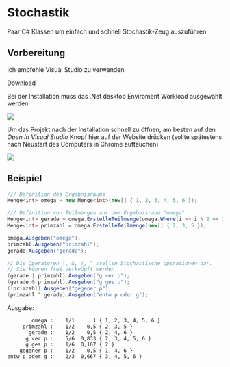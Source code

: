 ﻿# Stochastik

Paar C# Klassen um einfach und schnell Stochastik-Zeug auszuführen

## Vorbereitung

Ich empfehle Visual Studio zu verwenden

[Download](https://visualstudio.microsoft.com/de/vs/community/)

Bei der Installation muss das .Net desktop Enviroment Workload ausgewählt werden

![](https://docs.microsoft.com/de-de/visualstudio/get-started/csharp/media/vs-2022/dot-net-development-workload.png?view=vs-2022)

Um das Projekt nach der Installation schnell zu öffnen, am besten auf den *Open In Visual Studio* Knopf hier auf der Website drücken (sollte
spätestens nach Neustart des Computers in Chrome auftauchen)

![](https://i.imgur.com/mPdlPPW.png)

## Beispiel

```csharp
/// Definition des Ergebnisraums
Menge<int> omega = new Menge<int>(new[] { 1, 2, 3, 4, 5, 6 });

/// Definition von Teilmengen aus dem Ergebnisraum "omega"
Menge<int> gerade = omega.ErstelleTeilmenge(omega.Where(i => i % 2 == 0));
Menge<int> primzahl = omega.ErstelleTeilmenge(new[] { 2, 3, 5 });

omega.Ausgeben("omega");
primzahl.Ausgeben("primzahl");
gerade.Ausgeben("gerade");

// Die Operatoren |, &, !, ^ stellen Stochastische operationen dar.
// Sie können frei verknüpft werden
(gerade | primzahl).Ausgeben("g ver p");
(gerade & primzahl).Ausgeben("g ges p");
(!primzahl).Ausgeben("gegener p");
(primzahl ^ gerade).Ausgeben("entw p oder g");
```
Ausgabe:
```
        omega :    1/1      1 { 1, 2, 3, 4, 5, 6 }
     primzahl :    1/2    0,5 { 2, 3, 5 }
       gerade :    1/2    0,5 { 2, 4, 6 }
      g ver p :    5/6  0,833 { 2, 3, 4, 5, 6 }
      g ges p :    1/6  0,167 { 2 }
    gegener p :    1/2    0,5 { 1, 4, 6 }
entw p oder g :    2/3  0,667 { 3, 4, 5, 6 }
```


